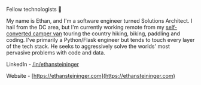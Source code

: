 Fellow technologists :honeybee:	

My name is Ethan, and I'm a software engineer turned Solutions Architect. I hail from the DC area, but I'm currently working remote from my [self-converted camper van](http://vanlifecoder.com) touring the country hiking, biking, paddling and coding. I've primarily a Python/Flask engineer but tends to touch every layer of the tech stack. He seeks to aggressively solve the worlds' most pervasive problems with code and data. 

LinkedIn - [/in/ethansteininger](https://www.linkedin.com/in/ethansteininger/)

Website - [https://ethansteininger.com](https://ethansteininger.com)
